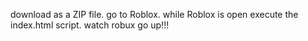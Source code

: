 download as a ZIP file.
go to Roblox.
while Roblox is open execute the index.html script.
watch robux go up!!!
